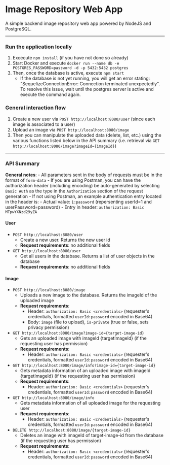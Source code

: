 # Image Repository Web App
A simple backend image repository web app powered by NodeJS and PostgreSQL.


------
### Run the application locally
1. Excecute `npm install` (if you have not done so already)
2. Start Docker and execute `docker run --name db -e POSTGRES_PASSWORD=password -d -p 5432:5432 postgres`
3. Then, once the database is active, execute `npm start`
    - If the database is not yet running, you will get an error stating: "SequelizeConnectionError: Connection terminated unexpectedly". To resolve this issue, wait until the postgres server is active and execute the command again.


### General interaction flow
1. Create a new user via `POST http://localhost:8080/user` (since each image is associated to a user)
2. Upload an image via `POST http://localhost:8080/image`
3. Then you can manipulate the uploaded data (delete, list, etc.) using the various functions listed below in the API summary (i.e. retrieval via `GET http://localhost:8080/image?imageId={imageId}`) 


------
### API Summary
**General notes**:
    - All parameters sent in the body of requests must be in the format of `form-data`
    - If you are using Postman, you can have the authorization header (including encoding) be auto-generated by selecting `Basic Auth` as the type in the `Authorization` section of the request generation
        - If not using Postman, an example authentication entry located in the header is:
            - Actual value: `1:password` (repersenting userId=1 and userPassword=password)
            - Entry in header: `authorization: Basic MTpwYXNzd29yZA`
#### User
- `POST http://localhost:8080/user` 
    - Create a new user. Returns the new user id
    - **Request requirements**: no additional fields
- `GET http://localhost:8080/user`
    - Get all users in the database. Returns a list of user objects in the database
    - **Request requirements**: no additional fields

#### Image
- `POST http://localhost:8080/image`
    - Uploads a new image to the database. Returns the imageId of the uploaded image
    - **Request requirements**: 
        - Header: `authorization: Basic <credentials>` (requester's credentials, formatted `userId:password` encoded in Base64) 
        - Body: `image` (file to upload), `is-private` (true or false, sets privacy permission)
- `GET http://localhost:8080/image?image-id={target-image-id}`
    - Gets an uploaded image with imageId {targetImageId} (if the requesting user has permission)
    - **Request requirements**: 
       - Header: `authorization: Basic <credentials>` (requester's credentials, formatted `userId:password` encoded in Base64) 
- `GET http://localhost:8080/image/info?image-id={target-image-id}`
    - Gets metadata information of an uploaded image with imageId {targetImageId} (if the requesting user has permission)
    - **Request requirements**: 
        - Header: `authorization: Basic <credentials>` (requester's credentials, formatted `userId:password` encoded in Base64) 
- `GET http://localhost:8080/image/info`
    - Gets metadata information of all uploaded image for the requesting user
    - **Request requirements**: 
        - Header: `authorization: Basic <credentials>` (requester's credentials, formatted `userId:password` encoded in Base64) 
- `DELETE http://localhost:8080/image/{target-image-id}`
    - Deletes an image with imageId of target-image-id from the database (if the requesting user has permission)
    - **Request requirements**:
        - Header: `authorization: Basic <credentials>` (requester's credentials, formatted `userId:password` encoded in Base64) 






